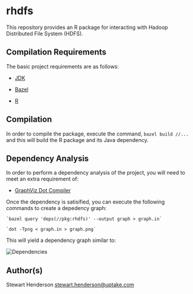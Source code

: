 # rhdfs

This repository provides an R package for interacting with Hadoop Distributed File System (HDFS).

## Compilation Requirements

The basic project requirements are as follows:

* [JDK](https://java.com/en/download/)

* [Bazel](https://bazel.build/)

* [R](https://www.r-project.org/)

## Compilation

In order to compile the package, execute the command, `bazel build //...` and this 
will build the R package and its Java dependency.

## Dependency Analysis

In order to perform a dependency analysis of the project, you will need to meet an extra requirement of:

* [GraphViz Dot Compiler](https://www.graphviz.org/)

Once the dependency is satisified, you can execute the following commands to create a depedency graph:

    `bazel query 'deps(//pkg:rhdfs)' --output graph > graph.in`

    `dot -Tpng < graph.in > graph.png`

This will yield a dependency graph similar to:

![Dependencies](https://octodex.github.com/images/yaktocat.png)

## Author(s)

Stewart Henderson <stewart.henderson@uptake.com>